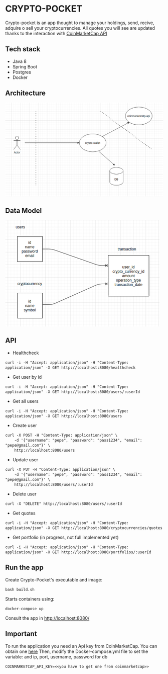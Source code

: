 # CRYPTO-POCKET

Crypto-pocket is an app thought to manage your holdings,  send, recive, adquire o sell your cryptocurrencies. All quotes you will see are updated thanks to the interaction with [CoinMarketCap API](https://coinmarketcap.com/ "CoinMarketCap")

## Tech stack
- Java 8
- Spring Boot
- Postgres
- Docker

## Architecture

![Alt text](diagrams/architecture.png?raw=true "Architecture")

## Data Model

![Alt text](diagrams/data-model.png?raw=true "Title")

## API

* Healthcheck

```
curl -i -H "Accept: application/json" -H "Content-Type: application/json" -X GET http://localhost:8080/healthcheck
```

* Get user by id

```
curl -i -H "Accept: application/json" -H "Content-Type: application/json" -X GET http://localhost:8080/users/:userId
```

* Get all users

```
curl -i -H "Accept: application/json" -H "Content-Type: application/json" -X GET http://localhost:8080/users
```

* Create user

```
curl -X POST -H "Content-Type: application/json" \
    -d '{"username": "pepe", "password": "pass1234", "email": "pepe@gmail.com"}' \
    http://localhost:8080/users
```

* Update user

```
curl -X PUT -H "Content-Type: application/json" \
    -d '{"username": "pepe", "password": "pass1234", "email": "pepe@gmail.com"}' \
    http://localhost:8080/users/:userId
```

* Delete user

```
curl -X "DELETE" http://localhost:8080/users/:userId
```

* Get quotes

```
curl -i -H "Accept: application/json" -H "Content-Type: application/json" -X GET http://localhost:8080/cryptocurrencies/quotes
```

* Get portfolio (in progress, not full implemented yet)

```
curl -i -H "Accept: application/json" -H "Content-Type: application/json" -X GET http://localhost:8080/portfolios/:userId
```

## Run the app

Create Crypto-Pocket's executable and image:

```
bash build.sh
```


Starts containers using:

```
docker-compose up
```

Consult the app in [http://localhost:8080/](http://localhost:8080/ "http://localhost:8080/")

## Important

To run the application you need an Api key from CoinMarketCap. You can obtain one [here](https://coinmarketcap.com/api/)
Then, modify the Docker-compose.yml file to set the variable:
and ip, port, username, password for db
```
COINMARKETCAP_API_KEY=<<you have to get one from coinmarketcap>>
 
```
